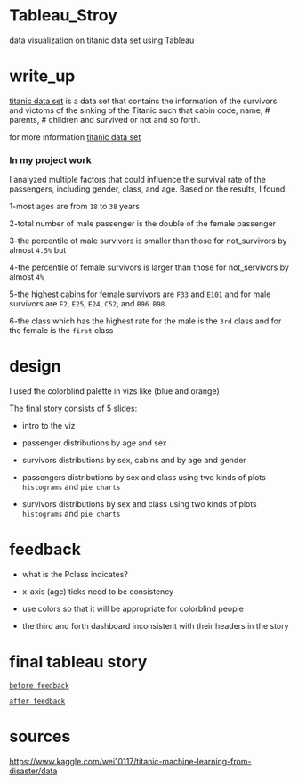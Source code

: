 # Tableau_Stroy
data visualization on titanic data set using Tableau 

# write_up

[titanic data set](https://www.kaggle.com/wei10117/titanic-machine-learning-from-disaster/data) is a data set that contains the information of the survivors and victoms of the sinking of the Titanic such that cabin code, name, # parents, # children and survived or not and so forth.

for more information [titanic data set](https://www.kaggle.com/wei10117/titanic-machine-learning-from-disaster/data)

### In my project work

I analyzed multiple factors that could influence the survival rate of the passengers, including gender, class, and age. Based on the results, I found:

1-most ages are from `18` to `38` years

2-total number of male passenger is the double of the female passenger

3-the percentile of male survivors is smaller than those for not_survivors by almost `4.5%` but

4-the percentile of female survivors is larger than those for not_servivors by almost `4%`

5-the highest cabins for female survivors are `F33` and `E101` and for male survivors are `F2`, `E25`, `E24`, `C52`, and `B96 B98`

6-the class which has the highest rate for the male is the `3rd` class and for the female is the `first` class

# design

I used the colorblind palette in vizs like (blue and orange)

The final story consists of 5 slides:

- intro to the viz

- passenger distributions by age and sex

- survivors distributions by sex, cabins and by age and gender

- passengers distributions by sex and class using two kinds of plots `histograms` and `pie charts`

- survivors distributions by sex and class using two kinds of plots `histograms` and `pie charts`

# feedback

- what is the Pclass indicates?

- x-axis (age) ticks need to be consistency

- use colors so that it will be appropriate for colorblind people

- the third and forth dashboard inconsistent with their headers in the story

# final tableau story 

[`before feedback`](https://public.tableau.com/profile/mostafat#!/vizhome/titanic_before_review/Story1) 

[`after feedback`](https://public.tableau.com/profile/mostafat#!/vizhome/titanic_final_9/Story1)

# sources

https://www.kaggle.com/wei10117/titanic-machine-learning-from-disaster/data
